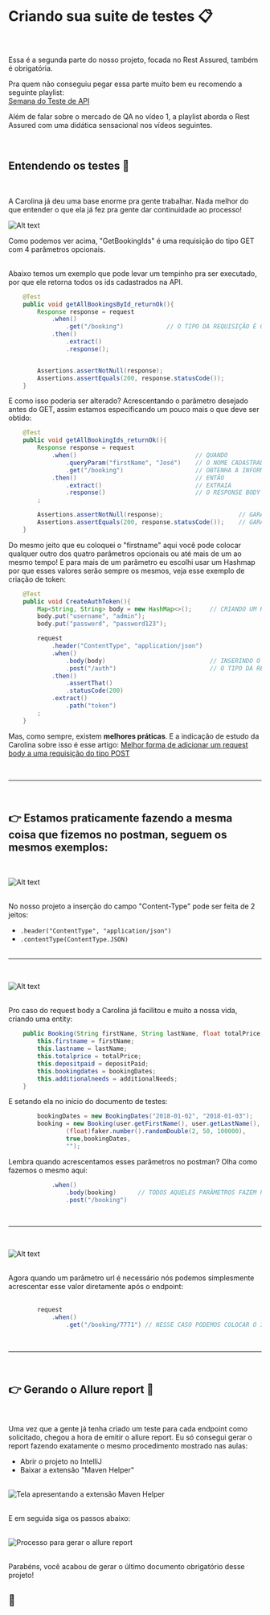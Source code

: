 # Criando sua suite de testes 📋  
&nbsp;

Essa é a segunda parte do nosso projeto, focada no Rest Assured, também é obrigatória.

Pra quem não conseguiu pegar essa parte muito bem eu recomendo a seguinte playlist:  
[Semana do Teste de API](https://www.youtube.com/playlist?list=PL-AKz4Dl9nK_WVUY_8FdFb-eTf8ANkYM_)

Além de falar sobre o mercado de QA no vídeo 1, a playlist aborda o Rest Assured com uma didática sensacional nos vídeos seguintes.  

&nbsp;

## Entendendo os testes 🤔
&nbsp;

A Carolina já deu uma base enorme pra gente trabalhar. Nada melhor do que entender o que ela já fez pra gente dar continuidade ao processo!

![Alt text](img/get_booking_ids.png)  

Como podemos ver acima, "GetBookingIds" é uma requisição do tipo GET com 4 parâmetros opcionais.  
&nbsp;  

Abaixo temos um exemplo que pode levar um tempinho pra ser executado, por que ele retorna todos os ids cadastrados na API.  
```java 
    @Test
    public void getAllBookingsById_returnOk(){
        Response response = request
            .when()
                .get("/booking")            // O TIPO DA REQUISIÇÃO É O GET
            .then()
                .extract()
                .response();


        Assertions.assertNotNull(response);
        Assertions.assertEquals(200, response.statusCode());
    }
```

E como isso poderia ser alterado? Acrescentando o parâmetro desejado antes do GET, assim estamos especificando um pouco mais o que deve ser obtido:

```java
    @Test
    public void getAllBookingIds_returnOk(){
        Response response = request
            .when()                                 // QUANDO
                .queryParam("firstName", "José")    // O NOME CADASTRADO FOR JOSÉ
                .get("/booking")                    // OBTENHA A INFORMAÇÃO DO ENDPOINT
            .then()                                 // ENTÃO
                .extract()                          // EXTRAIA
                .response()                         // O RESPONSE BODY
        ;

        Assertions.assertNotNull(response);                     // GARANTA QUE O CAMPO NÃO ESTÁ VAZIO
        Assertions.assertEquals(200, response.statusCode());    // GARANTA QUE O STATUS É O 200 (SUCESSO!)
    }
```
Do mesmo jeito que eu coloquei o "firstname" aqui você pode colocar qualquer outro dos quatro parâmetros opcionais ou até mais de um ao mesmo tempo! E para mais de um parâmetro eu escolhi usar um Hashmap por que esses valores serão sempre os mesmos, veja esse exemplo de criação de token:
```java
    @Test
    public void CreateAuthToken(){
        Map<String, String> body = new HashMap<>();     // CRIANDO UM HASHMAP PARA ENVIAR MAIS DE UM PARÂMETRO
        body.put("username", "admin");
        body.put("password", "password123");

        request
            .header("ContentType", "application/json")
            .when()
                .body(body)                             // INSERINDO O HASHMAP CRIADO
                .post("/auth")                          // O TIPO DA REQUISIÇÃO É O POST
            .then()
                .assertThat()
                .statusCode(200)
            .extract()
                .path("token")
        ; 
    }
```  
Mas, como sempre, existem **melhores práticas**. E a indicação de estudo da Carolina sobre isso é esse artigo:
[Melhor forma de adicionar um request body a uma requisição do tipo POST](https://dev.to/eliasnogueira/the-best-way-to-add-a-request-body-to-a-post-request-using-rest-assured-3onb)  

&nbsp;

---
&nbsp;

## 👉 Estamos praticamente fazendo a mesma coisa que fizemos no postman, seguem os mesmos exemplos:  
&nbsp;

![Alt text](../PostmanCollection/img/auth_header_field.png)  
&nbsp;

No nosso projeto a inserção do campo "Content-Type" pode ser feita de 2 jeitos:
- `.header("ContentType", "application/json")`
- `.contentType(ContentType.JSON)`  
&nbsp;

---
&nbsp;

![Alt text](../PostmanCollection/img/create_booking_request_body.png)  
&nbsp;

Pro caso do request body a Carolina já facilitou e muito a nossa vida, criando uma entity:

```java
    public Booking(String firstName, String lastName, float totalPrice, boolean depositPaid, BookingDates bookingDates, String additionalNeeds) {
        this.firstname = firstName;
        this.lastname = lastName;
        this.totalprice = totalPrice;
        this.depositpaid = depositPaid;
        this.bookingdates = bookingDates;
        this.additionalneeds = additionalNeeds;
    }
```
E setando ela no início do documento de testes:

```java
        bookingDates = new BookingDates("2018-01-02", "2018-01-03");
        booking = new Booking(user.getFirstName(), user.getLastName(),
                (float)faker.number().randomDouble(2, 50, 100000),
                true,bookingDates,
                "");
```
Lembra quando acrescentamos esses parâmetros no postman? Olha como fazemos o mesmo aqui:

```java
            .when()
                .body(booking)      // TODOS AQUELES PARÂMETROS FAZEM PARTE DA ENTITY booking!
                .post("/booking")
```  
&nbsp;

---
&nbsp;

![Alt text](../PostmanCollection/img/get_booking_url_parameters.png)  
&nbsp;

Agora quando um parâmetro url é necessário nós podemos simplesmente acrescentar esse valor diretamente após o endpoint:  
&nbsp;

```java
        request
            .when()
                .get("/booking/7771") // NESSE CASO PODEMOS COLOCAR O ID DIRETAMENTE
```  
&nbsp;

---
&nbsp;

## 👉 Gerando o Allure report 📑  
&nbsp;

Uma vez que a gente já tenha criado um teste para cada endpoint como solicitado, chegou a hora de emitir o allure report.
Eu só consegui gerar o report fazendo exatamente o mesmo procedimento mostrado nas aulas:
- Abrir o projeto no IntelliJ
- Baixar a extensão "Maven Helper"  
&nbsp;

![Tela apresentando a extensão Maven Helper](img/extension_screen.png)  
&nbsp;

E em seguida siga os passos abaixo:  
&nbsp;

![Processo para gerar o allure report](img/allure_report.gif)  
&nbsp;

Parabéns, você acabou de gerar o último documento obrigatório desse projeto!  

## 👏